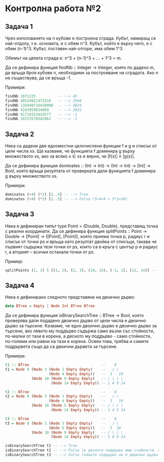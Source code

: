 # Контролна работа №2

## Задача 1
Чрез използването на n кубове е построена сграда. Кубът, намиращ се най-отдолу, т.е. основата, е с обем n^3. Кубът, който е върху него, е с обем (n-1)^3. 
Кубът, поставен най-отгоре, има обем 1^3. 

Обемът на цялата сграда е: n^3 + (n-1)^3 + ... + 1^3 = m. 

Да се дефинира функция findNb :: Integer -> Integer, която по дадено m, да връща броя кубове n, необходими за построяване на сградата. 
Ако n не съществува, да се връща -1.

Примери:
```haskell
findNb 1071225          -- --> 45
findNb 40539911473216   -- --> 3568
findNb 135440716410000  -- --> 4824
findNb 4183059834009    -- --> 2022
findNb 91716553919377   -- --> -1
findNb 24723578342962   -- --> -1
```
## Задача 2
Нека са дадени две едноместни целочислени функции f и g и списък от цели числа xs. Ще казваме, че функцията f доминира g върху множеството xs, 
ако за всяко x ∈ xs е вярно, че |f(x)| ≥ |g(x)|.

Да се дефинира функция dominates :: (Int -> Int) -> (Int -> Int) -> [Int] -> Bool, която връща резултата от проверката дали функцията f
доминира g върху множеството xs.

Примери:
```haskell
dominates (+4) (*2) [1..4] -- --> True
dominates (+4) (*2) [1..5] -- --> False (5+4=9 < 5*2=10)
```
## Задача 3
Нека е дефиниран типът type Point = (Double, Double), представящ точка с реални координати. Да се дефинира функция 
splitPoints :: Point -> Double -> [Point] -> ([Point], [Point]), която приема точка p, радиус r и списък от точки ps и връща като резултат двойка 
от списъци, такава че първият съдържа тези точки от ps, които са в кръга с център p и радиус r, а вторият – всички останали точки от ps.

Пример:
```haskell
splitPoints (1, 1) 5 [(1, 2), (2, 3), (10, 15), (-1, 1), (12, 14)] -- --> ([(1.0, 2.0), (2.0, 3.0), (-1.0, 1.0)], [(10.0, 15.0), (12.0, 14.0)])
```
## Задача 4
Нека е дефинирано следното представяне на двоично дърво:
```haskell
data BTree = Empty | Node Int BTree BTree
```
Да се дефинира функция isBinarySearchTree :: BTree -> Bool, която проверява дали подадено двоично дърво от цели числа е двоично дърво за 
търсене. Казваме, че едно двоично дърво е двоично дърво за търсене, ако лявото му поддърво съдържа само възли със стойности, по-малки от тази в 
корена, а дясното му поддърво - само стойности, по-големи или равни на тази в корена. Освен това, трябва и самите поддървета също да са двоични дървета за 
търсене.

Примери:

```haskell
t1 :: BTree                                 --    8
t1 = Node 8 (Node 3 (Node 1 Empty Empty)    --   / \
                    (Node 4 Empty Empty))   --  3   10
            (Node 10 (Node 9 Empty Empty)   -- / \ / \
                     (Node 14 Empty Empty)) -- 1 4 9 14

t2 :: BTree                                 --    8
t2 = Node 8 (Node 3 (Node 1 Empty Empty)    --   / \
                    (Node 4 Empty Empty))   --  3   10
            (Node 10 (Node 5 Empty Empty)   -- / \ / \
                     (Node 14 Empty Empty)) -- 1 4 5 14

t3 :: BTree                                 --    8
t3 = Node 8 (Node 3 (Node 5 Empty Empty)    --   / \
                    (Node 6 Empty Empty))   --  3  10
            (Node 10 (Node 9 Empty Empty)   -- / \ / \
                     (Node 14 Empty Empty)) -- 5 6 9 14

isBinarySearchTree t1 -- --> True
isBinarySearchTree t2 -- --> False (в дясното поддърво има стойности, по-малки от тази в корена)
isBinarySearchTree t3 -- --> False (лявото поддърво не е двоично дърво за търсене)
```
